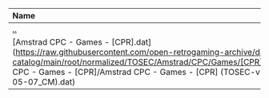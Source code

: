 |Name|Size|
|:---|---:|
|[..](../index.html)|DIR|
|[Amstrad CPC - Games - [CPR].dat](https://raw.githubusercontent.com/open-retrogaming-archive/dat-catalog/main/root/normalized/TOSEC/Amstrad/CPC/Games/[CPR]/Amstrad CPC - Games - [CPR]/Amstrad CPC - Games - [CPR] (TOSEC-v2015-05-07_CM).dat)|11742|
